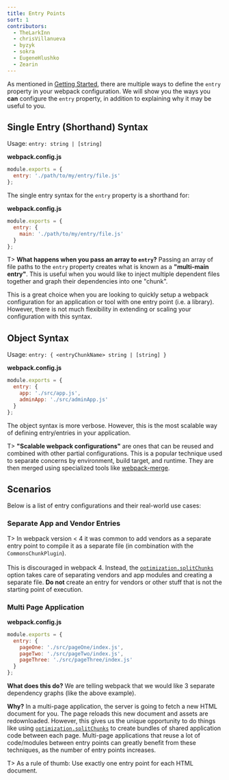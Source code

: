 ```yaml
---
title: Entry Points
sort: 1
contributors:
  - TheLarkInn
  - chrisVillanueva
  - byzyk
  - sokra
  - EugeneHlushko
  - Zearin
---
```


As mentioned in [Getting Started](/guides/getting-started/#using-a-configuration), there are multiple ways to define the `entry` property in your webpack configuration. We will show you the ways you __can__ configure the `entry` property, in addition to explaining why it may be useful to you.


## Single Entry (Shorthand) Syntax

Usage: `entry: string | [string]`

__webpack.config.js__

```javascript
module.exports = {
  entry: './path/to/my/entry/file.js'
};
```

The single entry syntax for the `entry` property is a shorthand for:

__webpack.config.js__

```javascript
module.exports = {
  entry: {
    main: './path/to/my/entry/file.js'
  }
};
```

T> __What happens when you pass an array to `entry`?__ Passing an array of file paths to the `entry` property creates what is known as a __"multi-main entry"__. This is useful when you would like to inject multiple dependent files together and graph their dependencies into one "chunk".

This is a great choice when you are looking to quickly setup a webpack configuration for an application or tool with one entry point (i.e. a library). However, there is not much flexibility in extending or scaling your configuration with this syntax.


## Object Syntax

Usage: `entry: { <entryChunkName> string | [string] }`

__webpack.config.js__

```javascript
module.exports = {
  entry: {
    app: './src/app.js',
    adminApp: './src/adminApp.js'
  }
};
```

The object syntax is more verbose. However, this is the most scalable way of defining entry/entries in your application.

T> __"Scalable webpack configurations"__ are ones that can be reused and combined with other partial configurations. This is a popular technique used to separate concerns by environment, build target, and runtime. They are then merged using specialized tools like [webpack-merge](https://github.com/survivejs/webpack-merge).


## Scenarios

Below is a list of entry configurations and their real-world use cases:

### Separate App and Vendor Entries

T> In webpack version < 4 it was common to add vendors as a separate entry point to compile it as a separate file (in combination with the `CommonsChunkPlugin`). <br><br> This is discouraged in webpack 4. Instead, the [`optimization.splitChunks`](/configuration/optimization/#optimizationsplitchunks) option takes care of separating vendors and app modules and creating a separate file. __Do not__ create an entry for vendors or other stuff that is not the starting point of execution.

### Multi Page Application

__webpack.config.js__

```javascript
module.exports = {
  entry: {
    pageOne: './src/pageOne/index.js',
    pageTwo: './src/pageTwo/index.js',
    pageThree: './src/pageThree/index.js'
  }
};
```

__What does this do?__ We are telling webpack that we would like 3 separate dependency graphs (like the above example).

__Why?__ In a multi-page application, the server is going to fetch a new HTML document for you. The page reloads this new document and assets are redownloaded. However, this gives us the unique opportunity to do things like using [`optimization.splitChunks`](/configuration/optimization/#optimizationsplitchunks) to create bundles of shared application code between each page. Multi-page applications that reuse a lot of code/modules between entry points can greatly benefit from these techniques, as the number of entry points increases.

T> As a rule of thumb: Use exactly one entry point for each HTML document.
